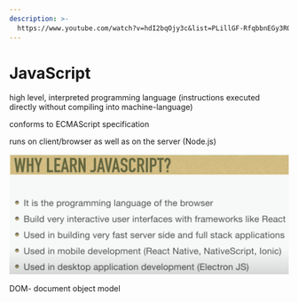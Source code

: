 ```yaml
---
description: >-
  https://www.youtube.com/watch?v=hdI2bqOjy3c&list=PLillGF-RfqbbnEGy3ROiLWk7JMCuSyQtX&index=1
---
```


# JavaScript

high level, interpreted programming language \(instructions executed directly without compiling into machine-language\)

conforms to ECMAScript specification

runs on client/browser as well as on the server \(Node.js\)



![](../.gitbook/assets/image%20%28232%29.png)



DOM- document object model 






